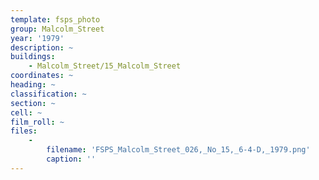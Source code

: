 ```yaml
---
template: fsps_photo
group: Malcolm_Street
year: '1979'
description: ~
buildings:
    - Malcolm_Street/15_Malcolm_Street
coordinates: ~
heading: ~
classification: ~
section: ~
cell: ~
film_roll: ~
files:
    -
        filename: 'FSPS_Malcolm_Street_026,_No_15,_6-4-D,_1979.png'
        caption: ''
---
```

